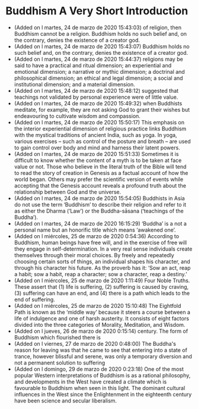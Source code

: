 # Buddhism A Very Short Introduction
- (Added on l martes, 24 de marzo de 2020 15:43:03) of religion, then Buddhism cannot be a religion. Buddhism holds no such belief and, on the contrary, denies the existence of a creator god.
- (Added on l martes, 24 de marzo de 2020 15:43:07) Buddhism holds no such belief and, on the contrary, denies the existence of a creator god.
- (Added on l martes, 24 de marzo de 2020 15:44:37) religions may be said to have a practical and ritual dimension; an experiential and emotional dimension; a narrative or mythic dimension; a doctrinal and philosophical dimension; an ethical and legal dimension; a social and institutional dimension; and a material dimension.
- (Added on l martes, 24 de marzo de 2020 15:48:12) suggested that teachings not validated by personal experience were of little value.
- (Added on l martes, 24 de marzo de 2020 15:49:32) when Buddhists meditate, for example, they are not asking God to grant their wishes but endeavouring to cultivate wisdom and compassion.
- (Added on l martes, 24 de marzo de 2020 15:50:17) This emphasis on the interior experiential dimension of religious practice links Buddhism with the mystical traditions of ancient India, such as yoga. In yoga, various exercises – such as control of the posture and breath – are used to gain control over body and mind and harness their latent powers.
- (Added on l martes, 24 de marzo de 2020 15:51:33) Sometimes it is difficult to know whether the content of a myth is to be taken at face value or not. Those who believe in the literal truth of the Bible will tend to read the story of creation in Genesis as a factual account of how the world began. Others may prefer the scientific version of events while accepting that the Genesis account reveals a profound truth about the relationship between God and the universe.
- (Added on l martes, 24 de marzo de 2020 15:54:05) Buddhists in Asia do not use the term ‘Buddhism’ to describe their religion and refer to it as either the Dharma (‘Law’) or the Buddha-sāsana (‘teachings of the Buddha’).
- (Added on l martes, 24 de marzo de 2020 16:15:29) ‘Buddha’ is a not a personal name but an honorific title which means ‘awakened one’.
- (Added on l miércoles, 25 de marzo de 2020 0:54:36) According to Buddhism, human beings have free will, and in the exercise of free will they engage in self-determination. In a very real sense individuals create themselves through their moral choices. By freely and repeatedly choosing certain sorts of things, an individual shapes his character, and through his character his future. As the proverb has it: ‘Sow an act, reap a habit; sow a habit, reap a character; sow a character, reap a destiny.’
- (Added on l miércoles, 25 de marzo de 2020 1:11:49) Four Noble Truths. These assert that (1) life is suffering, (2) suffering is caused by craving, (3) suffering can have an end, and (4) there is a path which leads to the end of suffering.
- (Added on l miércoles, 25 de marzo de 2020 15:10:48) The Eightfold Path is known as the ‘middle way’ because it steers a course between a life of indulgence and one of harsh austerity. It consists of eight factors divided into the three categories of Morality, Meditation, and Wisdom.
- (Added on l jueves, 26 de marzo de 2020 0:15:14) century. The form of Buddhism which flourished there is
- (Added on l viernes, 27 de marzo de 2020 0:48:00) The Buddha's reason for leaving was that he came to see that entering into a state of trance, however blissful and serene, was only a temporary diversion and not a permanent solution to suffering
- (Added on l domingo, 29 de marzo de 2020 0:23:18) One of the most popular Western interpretations of Buddhism is as a rational philosophy, and developments in the West have created a climate which is favourable to Buddhism when seen in this light. The dominant cultural influences in the West since the Enlightenment in the eighteenth century have been science and secular liberalism.
